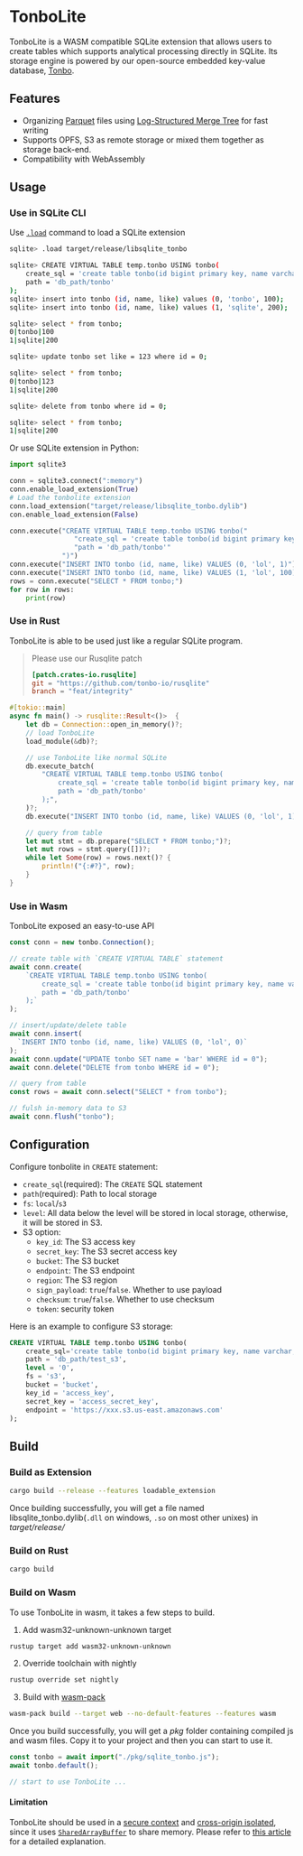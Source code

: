 
# TonboLite

TonboLite is a WASM compatible SQLite extension that allows users to create tables which supports analytical processing directly in SQLite. Its storage engine is powered by our open-source embedded key-value database, [Tonbo](https://github.com/tonbo-io/tonbo).

## Features
- Organizing [Parquet](https://parquet.apache.org/) files using [Log-Structured Merge Tree](https://en.wikipedia.org/wiki/Log-structured_merge-tree) for fast writing
- Supports OPFS, S3 as remote storage or mixed them together as storage back-end.
- Compatibility with WebAssembly

## Usage

### Use in SQLite CLI
Use [`.load`](https://www.sqlite.org/cli.html#loading_extensions) command to load a SQLite extension
```bash
sqlite> .load target/release/libsqlite_tonbo

sqlite> CREATE VIRTUAL TABLE temp.tonbo USING tonbo(
    create_sql = 'create table tonbo(id bigint primary key, name varchar, like int)',
    path = 'db_path/tonbo'
);
sqlite> insert into tonbo (id, name, like) values (0, 'tonbo', 100);
sqlite> insert into tonbo (id, name, like) values (1, 'sqlite', 200);

sqlite> select * from tonbo;
0|tonbo|100
1|sqlite|200

sqlite> update tonbo set like = 123 where id = 0;

sqlite> select * from tonbo;
0|tonbo|123
1|sqlite|200

sqlite> delete from tonbo where id = 0;

sqlite> select * from tonbo;
1|sqlite|200
```

Or use SQLite extension in Python:
```python
import sqlite3

conn = sqlite3.connect(":memory")
conn.enable_load_extension(True)
# Load the tonbolite extension
conn.load_extension("target/release/libsqlite_tonbo.dylib")
con.enable_load_extension(False)

conn.execute("CREATE VIRTUAL TABLE temp.tonbo USING tonbo("
                "create_sql = 'create table tonbo(id bigint primary key, name varchar, like int)', "
                "path = 'db_path/tonbo'"
             ")")
conn.execute("INSERT INTO tonbo (id, name, like) VALUES (0, 'lol', 1)")
conn.execute("INSERT INTO tonbo (id, name, like) VALUES (1, 'lol', 100)")
rows = conn.execute("SELECT * FROM tonbo;")
for row in rows:
    print(row)
```

### Use in Rust
TonboLite is able to be used just like a regular SQLite program.
> Please use our Rusqlite patch
> ```toml
> [patch.crates-io.rusqlite]
> git = "https://github.com/tonbo-io/rusqlite"
> branch = "feat/integrity"
> ```
```rust
#[tokio::main]
async fn main() -> rusqlite::Result<()>  {
    let db = Connection::open_in_memory()?;
    // load TonboLite
    load_module(&db)?;

    // use TonboLite like normal SQLite
    db.execute_batch(
        "CREATE VIRTUAL TABLE temp.tonbo USING tonbo(
            create_sql = 'create table tonbo(id bigint primary key, name varchar, like int)'
            path = 'db_path/tonbo'
        );",
    )?;
    db.execute("INSERT INTO tonbo (id, name, like) VALUES (0, 'lol', 1)", [])?;

    // query from table
    let mut stmt = db.prepare("SELECT * FROM tonbo;")?;
    let mut rows = stmt.query([])?;
    while let Some(row) = rows.next()? {
        println!("{:#?}", row);
    }
}
```


### Use in Wasm

TonboLite exposed an easy-to-use API

```js
const conn = new tonbo.Connection();

// create table with `CREATE VIRTUAL TABLE` statement
await conn.create(
    `CREATE VIRTUAL TABLE temp.tonbo USING tonbo(
        create_sql = 'create table tonbo(id bigint primary key, name varchar, like int)',
        path = 'db_path/tonbo'
    );`
);

// insert/update/delete table
await conn.insert(
  `INSERT INTO tonbo (id, name, like) VALUES (0, 'lol', 0)`
);
await conn.update("UPDATE tonbo SET name = 'bar' WHERE id = 0");
await conn.delete("DELETE from tonbo WHERE id = 0");

// query from table
const rows = await conn.select("SELECT * from tonbo");

// fulsh in-memory data to S3
await conn.flush("tonbo");
```

## Configuration
Configure tonbolite in `CREATE` statement:
- `create_sql`(required): The `CREATE` SQL statement
- `path`(required): Path to local storage
- `fs`: `local`/`s3`
- `level`: All data below the level will be stored in local storage, otherwise, it will be stored in S3.
- S3 option:
  - `key_id`: The S3 access key
  - `secret_key`: The S3 secret access key
  - `bucket`: The S3 bucket
  - `endpoint`: The S3 endpoint
  - `region`: The S3 region
  - `sign_payload`: `true`/`false`. Whether to use payload
  - `checksum`: `true`/`false`. Whether to use checksum
  - `token`: security token

Here is an example to configure S3 storage:
```sql
CREATE VIRTUAL TABLE temp.tonbo USING tonbo(
    create_sql='create table tonbo(id bigint primary key, name varchar, like int)',
    path = 'db_path/test_s3',
    level = '0',
    fs = 's3',
    bucket = 'bucket',
    key_id = 'access_key',
    secret_key = 'access_secret_key',
    endpoint = 'https://xxx.s3.us-east.amazonaws.com'
);
```

## Build

### Build as Extension
```sh
cargo build --release --features loadable_extension
```
Once building successfully, you will get a file named libsqlite_tonbo.dylib(`.dll` on windows, `.so` on most other unixes) in *target/release/*
### Build on Rust

```sh
cargo build
```

### Build on Wasm

To use TonboLite in wasm, it takes a few steps to build.
1. Add wasm32-unknown-unknown target
```sh
rustup target add wasm32-unknown-unknown
```
2. Override toolchain with nightly
```sh
rustup override set nightly
```
3. Build with [wasm-pack](https://github.com/rustwasm/wasm-pack)
```sh
wasm-pack build --target web --no-default-features --features wasm
```

Once you build successfully, you will get a *pkg* folder containing compiled js and wasm files. Copy it to your project and then you can start to use it.
```js
const tonbo = await import("./pkg/sqlite_tonbo.js");
await tonbo.default();

// start to use TonboLite ...
```

#### Limitation
TonboLite should be used in a [secure context](https://developer.mozilla.org/en-US/docs/Web/Security/Secure_Contexts) and [cross-origin isolated](https://developer.mozilla.org/en-US/docs/Web/API/Window/crossOriginIsolated), since it uses [`SharedArrayBuffer`](https://developer.mozilla.org/en-US/docs/Web/JavaScript/Reference/Global_Objects/SharedArrayBuffer) to share memory. Please refer to [this article](https://web.dev/articles/coop-coep) for a detailed explanation.
